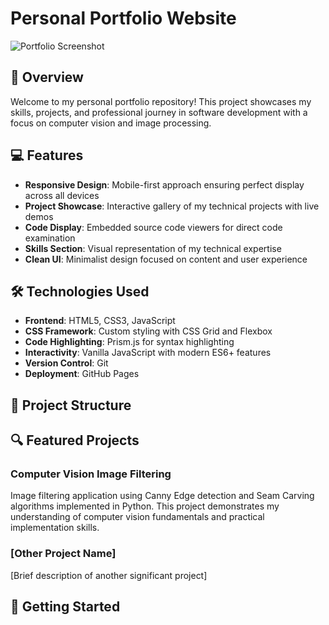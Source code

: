 # Personal Portfolio Website

![Portfolio Screenshot]([/api/placeholder/600/300](https://plus.unsplash.com/premium_photo-1671599016130-7882dbff302f?fm=jpg&q=60&w=3000&ixlib=rb-4.0.3&ixid=M3wxMjA3fDB8MHxzZWFyY2h8MXx8bW90aXZhdGlvbnxlbnwwfHwwfHx8MA%3D%3D))



## 🚀 Overview

Welcome to my personal portfolio repository! This project showcases my skills, projects, and professional journey in software development with a focus on computer vision and image processing.

## 💻 Features

- **Responsive Design**: Mobile-first approach ensuring perfect display across all devices
- **Project Showcase**: Interactive gallery of my technical projects with live demos
- **Code Display**: Embedded source code viewers for direct code examination
- **Skills Section**: Visual representation of my technical expertise
- **Clean UI**: Minimalist design focused on content and user experience

## 🛠️ Technologies Used

- **Frontend**: HTML5, CSS3, JavaScript
- **CSS Framework**: Custom styling with CSS Grid and Flexbox
- **Code Highlighting**: Prism.js for syntax highlighting
- **Interactivity**: Vanilla JavaScript with modern ES6+ features
- **Version Control**: Git
- **Deployment**: GitHub Pages

## 📂 Project Structure


## 🔍 Featured Projects

### Computer Vision Image Filtering
Image filtering application using Canny Edge detection and Seam Carving algorithms implemented in Python. This project demonstrates my understanding of computer vision fundamentals and practical implementation skills.

### [Other Project Name]
[Brief description of another significant project]

## 🚀 Getting Started


